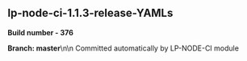 ## lp-node-ci-1.1.3-release-YAMLs

**Build number - 376**

**Branch: master**\n\n Committed automatically by LP-NODE-CI module